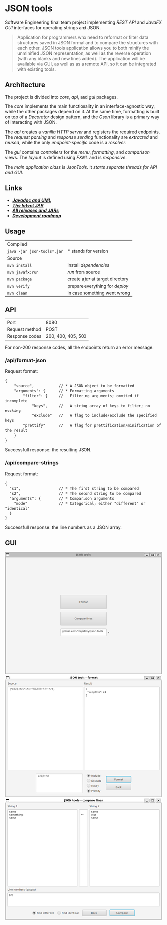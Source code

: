 # JSON tools

Software Engineering final team project implementing _REST API_ and _JavaFX GUI_ interfaces for operating strings and JSON.

> Application for programmers who need to reformat or filter data structures saved in JSON format and to compare the structures with each other. JSON tools application allows you to both minify the unminified JSON representation, as well as the reverse operation (with any blanks and new lines added). The application will be available via GUI, as well as as a remote API, so it can be integrated with existing tools.

## Architecture

The project is divided into _core_, _api_, and _gui_ packages.

The _core_ implements the main functionality in an interface-agnostic way, while the other packages depend on it. At the same time, formatting is built on top of a _Decorator_ design pattern, and the _Gson_ library is a primary way of interacting with JSON.

The _api_ creates a _vanilla HTTP server_ and registers the required endpoints. The _request parsing_ and _response sending_ functionality are _extracted_ and _reused_, while the only _endpoint-specific_ code is a _resolver_.

The _gui_ contains _controllers_ for the _menu_, _formatting_, and _comparison_ views. The _layout_ is defined using _FXML_ and is _responsive_.

The _main application class_ is _JsonTools_. It _starts separate threads for API and GUI_.

## Links

- [**_Javadoc and UML_**](https://vrepetskyi.github.io/json-tools/)
- [**_The latest JAR_**](https://vrepetskyi.github.io/json-tools/json-tools.zip)
- [**_All releases and JARs_**](https://github.com/vrepetskyi/json-tools/releases)
- [**_Development roadmap_**](https://github.com/users/vrepetskyi/projects/1/)

## Usage

<table>
    <tr>
        <td colspan="2">Compiled</td>
    </tr>
    <tr>
        <td><code>java -jar json-tools*.jar</code></td>
        <td>* stands for version</td>
    </tr>
    <tr>
        <td colspan="2">Source</td>
    </tr>
    <tr>
        <td><code>mvn install</code></td>
        <td>install <em>dependencies</em></td>
    </tr>
    <tr>
        <td><code>mvn javafx:run</code></td>
        <td><em>run</em> from source</td>
    </tr>
    <tr>
        <td><code>mvn package</code></td>
        <td>create a <em>jar</em> at target directory</td>
    </tr>
    <tr>
        <td><code>mvn verify</code></td>
        <td>prepare everything for <em>deploy</em></td>
    </tr>
    <tr>
        <td><code>mvn clean</code></td>
        <td>in case something went wrong</td>
    </tr>
</table>

## API

<table>
    <tr>
        <td>Port</td>
        <td>8080</td>
    </tr>
    <tr>
        <td>Request method</td>
        <td>POST</td>
    </tr>
    <tr>
        <td>Response codes</td>
        <td>200, 400, 405, 500</td>
    </tr>
</table>

For non-200 response codes, all the endpoints return an error message.

### /api/format-json

Request format:

```
{
    "source",           // * A JSON object to be formatted
    "arguments": {      // * Formatting arguments
        "filter": {     //   Filtering arguments; ommited if incomplete
            "keys",     //   A string array of keys to filter; no nesting
            "exclude"   //   A flag to include/exclude the specified keys
        "prettify"      //   A flag for prettification/minification of the result
    }
}
```

Successfull response: the resulting JSON.

### /api/compare-strings

Request format:

```
{
  "s1",                 // * The first string to be compared
  "s2",                 // * The second string to be compared
  "arguments": {        // * Comparison arguments
    "mode"              // * Categorical; either "different" or "identical"
  }
}
```

Successfull response: the line numbers as a JSON array.

## GUI

<img src="docs/demo/menu.png" alt="Menu view" width="560">
<img src="docs/demo/format.png" alt="Formatting view" width="560">
<img src="docs/demo/compare.png" alt="Comparison view" width="560">
